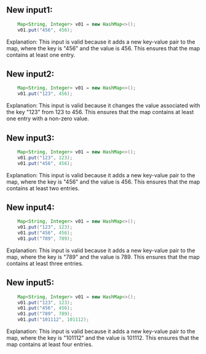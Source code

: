## New input1:
```java
    Map<String, Integer> v01 = new HashMap<>();
    v01.put("456", 456);
```
Explanation: This input is valid because it adds a new key-value pair to the map, where the key is "456" and the value is 456. This ensures that the map contains at least one entry.

## New input2:
```java
    Map<String, Integer> v01 = new HashMap<>();
    v01.put("123", 456);
```
Explanation: This input is valid because it changes the value associated with the key "123" from 123 to 456. This ensures that the map contains at least one entry with a non-zero value.

## New input3:
```java
    Map<String, Integer> v01 = new HashMap<>();
    v01.put("123", 123);
    v01.put("456", 456);
```
Explanation: This input is valid because it adds a new key-value pair to the map, where the key is "456" and the value is 456. This ensures that the map contains at least two entries.

## New input4:
```java
    Map<String, Integer> v01 = new HashMap<>();
    v01.put("123", 123);
    v01.put("456", 456);
    v01.put("789", 789);
```
Explanation: This input is valid because it adds a new key-value pair to the map, where the key is "789" and the value is 789. This ensures that the map contains at least three entries.

## New input5:
```java
    Map<String, Integer> v01 = new HashMap<>();
    v01.put("123", 123);
    v01.put("456", 456);
    v01.put("789", 789);
    v01.put("101112", 101112);
```
Explanation: This input is valid because it adds a new key-value pair to the map, where the key is "101112" and the value is 101112. This ensures that the map contains at least four entries.
